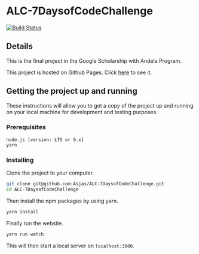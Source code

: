 
# ALC-7DaysofCodeChallenge
[![Build Status](https://travis-ci.org/Asjas/ALC-7DaysofCodeChallenge.svg?branch=master)](https://travis-ci.org/Asjas/ALC-7DaysofCodeChallenge)

## Details
This is the final project in the Google Scholarship with Andela Program.

This project is hosted on Github Pages. Click [here](https://asjas.github.io/ALC-7DaysofCodeChallenge/) to see it.

## Getting the project up and running

These instructions will allow you to get a copy of the project up and running on your local machine for development and testing purposes.

### Prerequisites

```
node.js [version: LTS or 9.x]
yarn
```

### Installing

Clone the project to your computer.
```sh
git clone git@github.com:Asjas/ALC-7DaysofCodeChallenge.git
cd ALC-7DaysofCodeChallenge
```

Then install the npm packages by using yarn.

```sh
yarn install
```

Finally run the website.

```sh
yarn run watch
```

This will then start a local server on `localhost:3000`.
